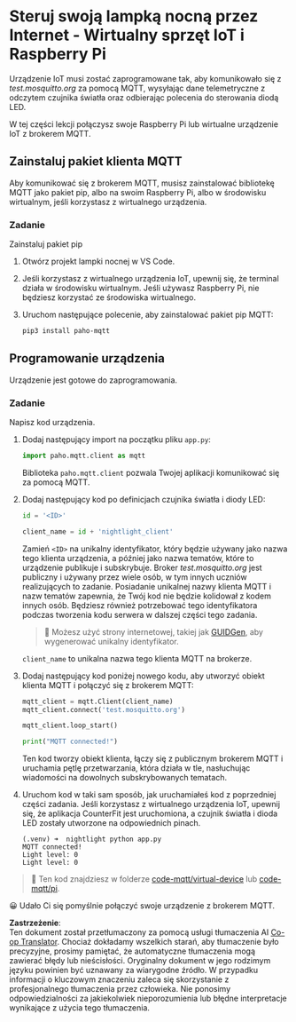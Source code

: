 <!--
CO_OP_TRANSLATOR_METADATA:
{
  "original_hash": "90fb93446e03c38f3c0e4009c2471906",
  "translation_date": "2025-08-26T07:00:43+00:00",
  "source_file": "1-getting-started/lessons/4-connect-internet/single-board-computer-mqtt.md",
  "language_code": "pl"
}
-->
# Steruj swoją lampką nocną przez Internet - Wirtualny sprzęt IoT i Raspberry Pi

Urządzenie IoT musi zostać zaprogramowane tak, aby komunikowało się z *test.mosquitto.org* za pomocą MQTT, wysyłając dane telemetryczne z odczytem czujnika światła oraz odbierając polecenia do sterowania diodą LED.

W tej części lekcji połączysz swoje Raspberry Pi lub wirtualne urządzenie IoT z brokerem MQTT.

## Zainstaluj pakiet klienta MQTT

Aby komunikować się z brokerem MQTT, musisz zainstalować bibliotekę MQTT jako pakiet pip, albo na swoim Raspberry Pi, albo w środowisku wirtualnym, jeśli korzystasz z wirtualnego urządzenia.

### Zadanie

Zainstaluj pakiet pip

1. Otwórz projekt lampki nocnej w VS Code.

1. Jeśli korzystasz z wirtualnego urządzenia IoT, upewnij się, że terminal działa w środowisku wirtualnym. Jeśli używasz Raspberry Pi, nie będziesz korzystać ze środowiska wirtualnego.

1. Uruchom następujące polecenie, aby zainstalować pakiet pip MQTT:

    ```sh
    pip3 install paho-mqtt
    ```

## Programowanie urządzenia

Urządzenie jest gotowe do zaprogramowania.

### Zadanie

Napisz kod urządzenia.

1. Dodaj następujący import na początku pliku `app.py`:

    ```python
    import paho.mqtt.client as mqtt
    ```

    Biblioteka `paho.mqtt.client` pozwala Twojej aplikacji komunikować się za pomocą MQTT.

1. Dodaj następujący kod po definicjach czujnika światła i diody LED:

    ```python
    id = '<ID>'

    client_name = id + 'nightlight_client'
    ```

    Zamień `<ID>` na unikalny identyfikator, który będzie używany jako nazwa tego klienta urządzenia, a później jako nazwa tematów, które to urządzenie publikuje i subskrybuje. Broker *test.mosquitto.org* jest publiczny i używany przez wiele osób, w tym innych uczniów realizujących to zadanie. Posiadanie unikalnej nazwy klienta MQTT i nazw tematów zapewnia, że Twój kod nie będzie kolidował z kodem innych osób. Będziesz również potrzebować tego identyfikatora podczas tworzenia kodu serwera w dalszej części tego zadania.

    > 💁 Możesz użyć strony internetowej, takiej jak [GUIDGen](https://www.guidgen.com), aby wygenerować unikalny identyfikator.

    `client_name` to unikalna nazwa tego klienta MQTT na brokerze.

1. Dodaj następujący kod poniżej nowego kodu, aby utworzyć obiekt klienta MQTT i połączyć się z brokerem MQTT:

    ```python
    mqtt_client = mqtt.Client(client_name)
    mqtt_client.connect('test.mosquitto.org')
    
    mqtt_client.loop_start()

    print("MQTT connected!")
    ```

    Ten kod tworzy obiekt klienta, łączy się z publicznym brokerem MQTT i uruchamia pętlę przetwarzania, która działa w tle, nasłuchując wiadomości na dowolnych subskrybowanych tematach.

1. Uruchom kod w taki sam sposób, jak uruchamiałeś kod z poprzedniej części zadania. Jeśli korzystasz z wirtualnego urządzenia IoT, upewnij się, że aplikacja CounterFit jest uruchomiona, a czujnik światła i dioda LED zostały utworzone na odpowiednich pinach.

    ```output
    (.venv) ➜  nightlight python app.py 
    MQTT connected!
    Light level: 0
    Light level: 0
    ```

> 💁 Ten kod znajdziesz w folderze [code-mqtt/virtual-device](../../../../../1-getting-started/lessons/4-connect-internet/code-mqtt/virtual-device) lub [code-mqtt/pi](../../../../../1-getting-started/lessons/4-connect-internet/code-mqtt/pi).

😀 Udało Ci się pomyślnie połączyć swoje urządzenie z brokerem MQTT.

**Zastrzeżenie**:  
Ten dokument został przetłumaczony za pomocą usługi tłumaczenia AI [Co-op Translator](https://github.com/Azure/co-op-translator). Chociaż dokładamy wszelkich starań, aby tłumaczenie było precyzyjne, prosimy pamiętać, że automatyczne tłumaczenia mogą zawierać błędy lub nieścisłości. Oryginalny dokument w jego rodzimym języku powinien być uznawany za wiarygodne źródło. W przypadku informacji o kluczowym znaczeniu zaleca się skorzystanie z profesjonalnego tłumaczenia przez człowieka. Nie ponosimy odpowiedzialności za jakiekolwiek nieporozumienia lub błędne interpretacje wynikające z użycia tego tłumaczenia.